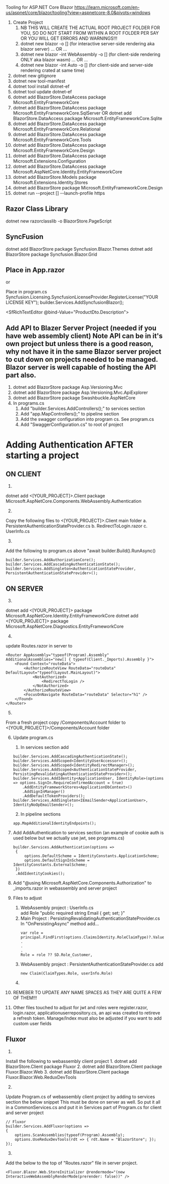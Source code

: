
Tooling for ASP.NET Core Blazor
https://learn.microsoft.com/en-us/aspnet/core/blazor/tooling?view=aspnetcore-8.0&pivots=windows
   
1. Create Project
   1. NB THIS WILL CREATE THE ACTUAL ROOT PROJECT FOLDER FOR YOU, SO DO NOT START FROM WITHIN A ROOT FOLDER PER SAY OR YOU WILL GET ERRORS AND WARNINGS!!!
   2. dotnet new blazor -o [<PROJECTNAME>] (for interactive server-side rendering aka blazor server) ... OR ...
   3. dotnet new blazor -int WebAssembly -o [<PROJECTNAME>] (for client-side rendering ONLY aka blazor wasm) ... OR ...
   4. dotnet new blazor -int Auto -o [<PROJECTNAME>] (for client-side and server-side rendering crated at same time)
2. dotnet new gitignore
3. dotnet new tool-manifest
4. dotnet tool install dotnet-ef 
5. dotnet tool update dotnet-ef
6. dotnet add BlazorStore.DataAccess package Microsoft.EntityFrameworkCore
7. dotnet add BlazorStore.DataAccess package Microsoft.EntityFrameworkCore.SqlServer 
   OR dotnet add BlazorStore.DataAccess package Microsoft.EntityFrameworkCore.Sqlite
8. dotnet add BlazorStore.DataAccess package Microsoft.EntityFrameworkCore.Relational
9. dotnet add BlazorStore.DataAccess package Microsoft.EntityFrameworkCore.Tools
10. dotnet add BlazorStore.DataAccess package Microsoft.EntityFrameworkCore.Design
11. dotnet add BlazorStore.DataAccess package Microsoft.Extensions.Configuration
12. dotnet add BlazorStore.DataAccess package Microsoft.AspNetCore.Identity.EntityFrameworkCore
13. dotnet add BlazorStore.Models package Microsoft.Extensions.Identity.Stores
14. dotnet add BlazorStore package Microsoft.EntityFrameworkCore.Design
15. dotnet run --project [<PROJECTNAME>] --launch-profile https  

Razor Class Library
---
dotnet new razorclasslib -o BlazorStore.PageScript

SyncFusion
---
dotnet add BlazorStore package Syncfusion.Blazor.Themes
dotnet add BlazorStore package Syncfusion.Blazor.Grid 

Place in App.razor
---
<link href="_content/Syncfusion.Blazor.Themes/bookstrap5.css" rel="stylesheet" /> or <link href="https://cdn.syncfusion.com/blazor/19.3.43/styles/bootstrap5.css" rel="stylesheet" /> 

Place in program.cs
Syncfusion.Licensing.SyncfusionLicenseProvider.RegisterLicense("YOUR LICENSE KEY");
builder.Services.AddSyncfusionBlazor();

<SfRichTextEditor @bind-Value="ProductDto.Description"></SfRichTextEditor>

Add API to Blazer Server Project (needed if you have web assembly client)
Note API can be in it's own project but unless there is a good reason, why not have it in the same Blazor server project to cut down on projects needed to be managed. Blazor server is well capable of hosting the API part also.
---
1. dotnet add BlazorStore package Asp.Versioning.Mvc
2. dotnet add BlazorStore package Asp.Versioning.Mvc.ApiExplorer
3. dotnet add BlazorStore package Swashbuckle.AspNetCore
4. In programs.cs
   1. Add "builder.Services.AddControllers();" to services section
   2. Add "app.MapControllers();" to pipeline section
   3. Add the swagger configuration into program cs. See program.cs
   4. Add "SwaggerConfiguration.cs" to root of project


Adding Authentication AFTER starting a project
===
ON CLIENT
---
1.
dotnet add <[YOUR_PROJECT]>.Client package Microsoft.AspNetCore.Components.WebAssembly.Authentication

2.
Copy the following files to <[YOUR_PROJECT]>.Client main folder
   a. PersistentAuthenticationStateProvider.cs
   b. RedirectToLogin.razor
   c. UserInfo.cs

3. 
Add the following to program.cs above "await builder.Build().RunAsync()
```
builder.Services.AddAuthorizationCore();
builder.Services.AddCascadingAuthenticationState();
builder.Services.AddSingleton<AuthenticationStateProvider, PersistentAuthenticationStateProvider>();
```

ON SERVER
---
3.
dotnet add <[YOUR_PROJECT]> package Microsoft.AspNetCore.Identity.EntityFrameworkCore
dotnet add <[YOUR_PROJECT]> package Microsoft.AspNetCore.Diagnostics.EntityFrameworkCore

4.
update Routes.razor in server to 
```
<Router AppAssembly="typeof(Program).Assembly" AdditionalAssemblies="new[] { typeof(Client._Imports).Assembly }">
    <Found Context="routeData">
        <AuthorizeRouteView RouteData="routeData" DefaultLayout="typeof(Layout.MainLayout)">
            <NotAuthorized>
                <RedirectToLogin />
            </NotAuthorized>
        </AuthorizeRouteView>
        <FocusOnNavigate RouteData="routeData" Selector="h1" />
    </Found>
</Router>
```

5.
From a fresh project copy /Components/Account folder to  <[YOUR_PROJECT]>/Components/Account folder

6. Update program.cs
   1. In services section add 
	```
	builder.Services.AddCascadingAuthenticationState();
	builder.Services.AddScoped<IdentityUserAccessor>();
	builder.Services.AddScoped<IdentityRedirectManager>();
	builder.Services.AddScoped<AuthenticationStateProvider, PersistingRevalidatingAuthenticationStateProvider>();
	builder.Services.AddIdentity<ApplicationUser, IdentityRole>(options => options.SignIn.RequireConfirmedAccount = true)
	    .AddEntityFrameworkStores<ApplicationDbContext>()
	    .AddSignInManager()
	    .AddDefaultTokenProviders();
	builder.Services.AddSingleton<IEmailSender<ApplicationUser>, IdentityNoOpEmailSender>();	
	```
	2. In pipeline sections
   	```
	app.MapAdditionalIdentityEndpoints();
	```
7. Add AddAuthentication to services section (an example of cookie auth is used below but we actually use jwt, see programs.cs)
   ```
   builder.Services.AddAuthentication(options =>
    {
        options.DefaultScheme = IdentityConstants.ApplicationScheme;
        options.DefaultSignInScheme = IdentityConstants.ExternalScheme;
    })
    .AddIdentityCookies();
    ```
8. Add "@using Microsoft.AspNetCore.Components.Authorization"  to _imports.razor in webassembly and server project

9. Files to adjust
   1.  WebAssembly project : UserInfo.cs   
       add Role "public required string Email { get; set; }"
   2.  Main Project : PersistingRevalidatingAuthenticationStateProvider.cs
       In "OnPersistingAsync" method add...
       ```
       var role = principal.FindFirst(options.ClaimsIdentity.RoleClaimType)?.Value;
       .
       .
       .
       Role = role ?? SD.Role_Customer,
       ```
   3.  WebAssembly project : PersistentAuthenticationStateProvider.cs
       add
       ```
       new Claim(ClaimTypes.Role, userInfo.Role)
       ```
   4.  

10. REMEBER TO UPDATE ANY NAME SPACES AS THEY ARE QUITE A FEW OF THEM!!!
11.  Other files touched to adjust for jwt and roles were register.razor, login.razor, applicationuserrepository.cs, an api was created to retireve a refresh token.  Manage/Index must also be adjusted if you want to add custom user fields

Fluxor
---
1.
Install the following to webassembly client project
    1. dotnet add BlazorStore.Client package Fluxor
    2. dotnet add BlazorStore.Client package Fluxor.Blazor.Web
    3. dotnet add BlazorStore.Client package Fluxor.Blazor.Web.ReduxDevTools

2.
Update Program.cs of webassembly client project by adding to services section the below snippet
This must be done on server as well.  So put it all in a CommonServices.cs and put it in Services part
of Program.cs for client and server project
```
// Fluxor
builder.Services.AddFluxor(options =>
{
    options.ScanAssemblies(typeof(Program).Assembly);
    options.UseReduxDevTools(rdt => { rdt.Name = "BlazorStore"; });
});
```

3.
Add the below to the top of "Routes.razor" file in server project. 
```
<Fluxor.Blazor.Web.StoreInitializer @rendermode="(new InteractiveWebAssemblyRenderMode(prerender: false))" />
```


